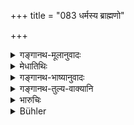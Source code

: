 +++
title = "083 धर्मस्य ब्राह्मणो"

+++

<details><summary>गङ्गानथ-मूलानुवादः</summary>

The Brāhmaṇa is called the root of righteousness, and the Kṣatriya its top; hence one who confesses his guilt before their congregation becomes pure.—(83)
</details>

<details><summary>मेधातिथिः</summary>

यजमानर्त्विजां ब्राह्मणक्षत्रियाणाम् अस्वमेध**समागम** **एनो** **विख्यापनीयम्** इत्य् अत्रार्थवादः ॥ ११.८३ ॥
</details>

<details><summary>गङ्गानथ-भाष्यानुवादः</summary>

This is a declamatory statement in support of the injunction that—‘the man should confess his guilt on the occasion of the performance of the Horse-sacrifice, where Brāhmaṇas, in the shape of the Priests, and Kṣatriya, in the shape of the sacrificer, come together.’—(83)
</details>

<details><summary>गङ्गानथ-तुल्य-वाक्यानि</summary>

**(verses 11.72-86)**

See Comparative notes for [Verse 11.72].
</details>

<details><summary>भारुचिः</summary>

"शिष्ट्वा वा भूमिदेवानां नरदेवसमागमे" यजमानर्त्विजां "स्वम् एनो ऽवभृथस्नातो हयमेधे विमुच्यते" इत्य् अस्य विधेर् अर्थवादः ॥ ११.८२ ॥
</details>

<details><summary>Bühler</summary>

084	The Brahmana is declared (to be) the root of the sacred law and the Kshatriya its top; hence he who has confessed his sin before an assembly of such men, becomes pure.
</details>
